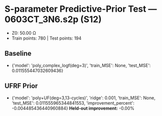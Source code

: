 # S-parameter Predictive-Prior Test — 0603CT_3N6.s2p (S12)
- Z0: 50.00 Ω
- Train points: 780  |  Test points: 194

## Baseline
- {'model': 'poly_complex_logf(deg=3)', 'train_MSE': None, 'test_MSE': 0.011555447032609436}

## UFRF Prior
- {'model': 'poly+UF(deg=3,13-cycles)', 'ridge': 0.001, 'train_MSE': None, 'test_MSE': 0.011555965344841553, 'improvement_percent': -0.004485436440960884}
**Held-out improvement:** -0.00%